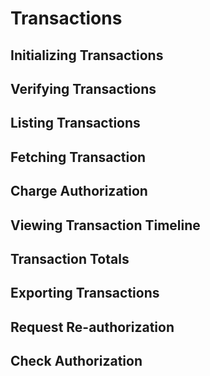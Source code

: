 # Transactions

## Initializing Transactions
## Verifying Transactions
## Listing Transactions
## Fetching Transaction
## Charge Authorization
## Viewing Transaction Timeline
## Transaction Totals
## Exporting Transactions
## Request Re-authorization
## Check Authorization
